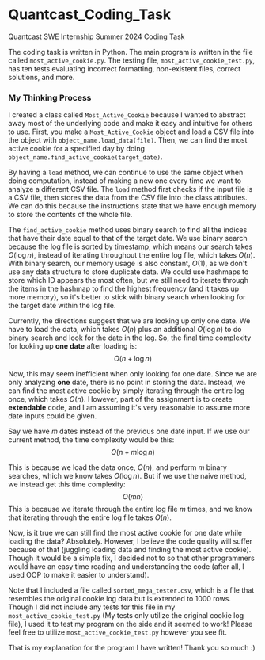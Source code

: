# Quantcast_Coding_Task
Quantcast SWE Internship Summer 2024 Coding Task

The coding task is written in Python. The main program is written in the file called `most_active_cookie.py`. The testing file, `most_active_cookie_test.py`, has ten tests evaluating incorrect formatting, non-existent files, correct solutions, and more. 

### My Thinking Process

I created a class called `Most_Active_Cookie` because I wanted to abstract away most of the underlying code and make it easy and intuitive for others to use. First, you make a `Most_Active_Cookie` object and load a CSV file into the object with `object_name.load_data(file)`. Then, we can find the most active cookie for a specified day by doing `object_name.find_active_cookie(target_date)`. 

By having a `load` method, we can continue to use the same object when doing computation, instead of making a new one every time we want to analyze a different CSV file. The `load` method first checks if the input file is a CSV file, then stores the data from the CSV file into the class attributes. We can do this because the instructions state that we have enough memory to store the contents of the whole file. 

The `find_active_cookie` method uses binary search to find all the indices that have their date equal to that of the target date. We use binary search because the log file is sorted by timestamp, which means our search takes $O(\log n)$, instead of iterating throughout the entire log file, which takes $O(n)$. With binary search, our memory usage is also constant, $O(1)$, as we don't use any data structure to store duplicate data. We could use hashmaps to store which ID appears the most often, but we still need to iterate through the items in the hashmap to find the highest frequency (and it takes up more memory), so it's better to stick with binary search when looking for the target date within the log file. 

Currently, the directions suggest that we are looking up only one date. We have to load the data, which takes $O(n)$ plus an additional $O(\log n)$ to do binary search and look for the date in the log. So, the final time complexity for looking up **one date** after loading is:
$$O(n + \log n)$$

Now, this may seem inefficient when only looking for one date. Since we are only analyzing **one** date, there is no point in storing the data. Instead, we can find the most active cookie by simply iterating through the entire log once, which takes $O(n)$. However, part of the assignment is to create **extendable** code, and I am assuming it's very reasonable to assume more date inputs could be given. 

Say we have $m$ dates instead of the previous one date input. If we use our current method, the time complexity would be this:
$$O(n + m \log n)$$

This is because we load the data once, $O(n)$, and perform $m$ binary searches, which we know takes $O(\log n)$. But if we use the naive method, we instead get this time complexity:
$$O(mn)$$
This is because we iterate through the entire log file $m$ times, and we know that iterating through the entire log file takes $O(n)$. 

Now, is it true we can still find the most active cookie for one date while loading the data? Absolutely. However, I believe the code quality will suffer because of that (juggling loading data and finding the most active cookie). Though it would be a simple fix, I decided not to so that other programmers would have an easy time reading and understanding the code (after all, I used OOP to make it easier to understand). 

Note that I included a file called `sorted_mega_tester.csv`, which is a file that resembles the original cookie log data but is extended to 1000 rows. Though I did not include any tests for this file in my `most_active_cookie_test.py` (My tests only utilize the original cookie log file), I used it to test my program on the side and it seemed to work! Please feel free to utilize `most_active_cookie_test.py` however you see fit.

That is my explanation for the program I have written! Thank you so much :)

